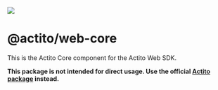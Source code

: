 [<img src="https://raw.githubusercontent.com/actito/actito-sdk-web/main/.assets/logo.png"/>](https://actito.com)

# @actito/web-core

This is the Actito Core component for the Actito Web SDK.

**This package is not intended for direct usage. Use the official [Actito package](https://www.npmjs.com/package/actito-web) instead.**
